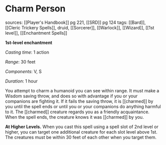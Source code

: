 # Charm Person
sources: [[Player's Handbook]] pg 221, [[SRD]] pg 124
tags: [[Bard]], [[Cleric Trickery Spells]], druid, [[Sorcerer]], [[Warlock]], [[Wizard]], [[1st level]], [[Enchantment Spells]]

**1st-level enchantment**

*Casting time*: 1 action

*Range*: 30 feet

*Components*: V, S

*Duration*: 1 hour

You attempt to charm a humanoid you can see within range. It must make a Wisdom saving throw, and does so with advantage if you or your companions are fighting it. If it fails the saving throw, it is [[charmed]] by you until the spell ends or until you or your companions do anything harmful to it. The [[charmed]] creature regards you as a friendly acquaintance. When the spell ends, the creature knows it was [[charmed]] by you.

**At Higher Levels.** When you cast this spell using a spell slot of 2nd level or higher, you can target one additional creature for each slot level above 1st. The creatures must be within 30 feet of each other when you target them.
